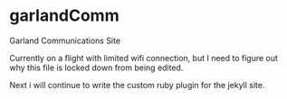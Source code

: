 # garlandComm
Garland Communications Site

Currently on a flight with limited wifi connection, but I need to figure out why this file is locked down from being edited.

Next i will continue to write the custom ruby plugin for the jekyll site.
